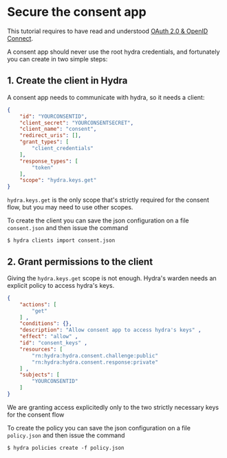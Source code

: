# Secure the consent app

This tutorial requires to have read and understood [OAuth 2.0 & OpenID Connect](../oauth2.md).

A consent app should never use the root hydra credentials, and fortunately you can create in two simple steps:

## 1. Create the client in Hydra

A consent app needs to communicate with hydra, so it needs a client:

```json
{
    "id": "YOURCONSENTID",
    "client_secret": "YOURCONSENTSECRET",
    "client_name": "consent",
    "redirect_uris": [],
    "grant_types": [
        "client_credentials"
    ],
    "response_types": [
        "token"
    ],
    "scope": "hydra.keys.get"
}
```

`hydra.keys.get` is the only scope that's strictly required for the consent flow, but you may need to
use other scopes.

To create the client you can save the json configuration on a file ```consent.json``` and then issue the command

```
$ hydra clients import consent.json
```

## 2. Grant permissions to the client

Giving the `hydra.keys.get` scope is not enough. Hydra's warden needs an explicit policy to access hydra's keys.

```json
{
    "actions": [
        "get"
    ] ,
    "conditions": {},
    "description": "Allow consent app to access hydra's keys" ,
    "effect": "allow" ,
    "id": "consent_keys" ,
    "resources": [
        "rn:hydra:hydra.consent.challenge:public"
        "rn:hydra:hydra.consent.response:private"
    ] ,
    "subjects": [
        "YOURCONSENTID"
    ]
}
```

We are granting access explicitedly only to the two strictly necessary keys for the consent flow

To create the policy you can save the json configuration on a file ```policy.json``` and then issue the command

```
$ hydra policies create -f policy.json
```
